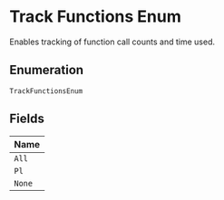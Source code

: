 
# Track Functions Enum

Enables tracking of function call counts and time used.

## Enumeration

`TrackFunctionsEnum`

## Fields

| Name |
|  --- |
| `All` |
| `Pl` |
| `None` |


